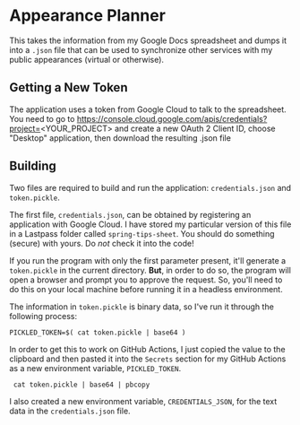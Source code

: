 # Appearance Planner 

This takes the information from my Google Docs spreadsheet and dumps it into a `.json` file that can be used to synchronize other services with my public appearances (virtual or otherwise). 

## Getting a New Token

The application uses a token from Google Cloud to talk to the spreadsheet. You need to go to https://console.cloud.google.com/apis/credentials?project=<YOUR_PROJECT> and create a new OAuth 2 Client ID, choose "Desktop" application, then download the resulting .json file



## Building 

Two files are required to build and run the application: `credentials.json` and `token.pickle`.

The first file, `credentials.json`, can be obtained by registering an application with Google Cloud. 
I have stored my particular version of this file in a Lastpass folder called `spring-tips-sheet`. You should do something (secure) with yours. Do _not_ check it into the code!  

If you run the program with only the first parameter present, it'll generate a `token.pickle` in the current directory. **But**, in order to do so, the program will open a browser and prompt you to approve the request. So, you'll need to do this on your local machine before running it in a headless environment.

The information in `token.pickle` is binary data, so I've run it through the following process:

```shell 
PICKLED_TOKEN=$( cat token.pickle | base64 ) 
```

In order to get this to work on GitHub Actions, I just copied the value to the clipboard and then pasted it into the `Secrets` section for my GitHub Actions as a new environment variable, `PICKLED_TOKEN`.  

```shell 
 cat token.pickle | base64 | pbcopy
```

I also created a new environment variable, `CREDENTIALS_JSON`, for the text data in the `credentials.json` file. 

